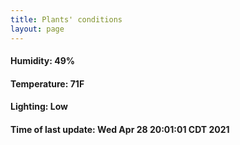 ```yaml
---
title: Plants' conditions
layout: page
---
```



#### Humidity: 49%
#### Temperature: 71F
#### Lighting: Low
#### Time of last update: Wed Apr 28 20:01:01 CDT 2021
